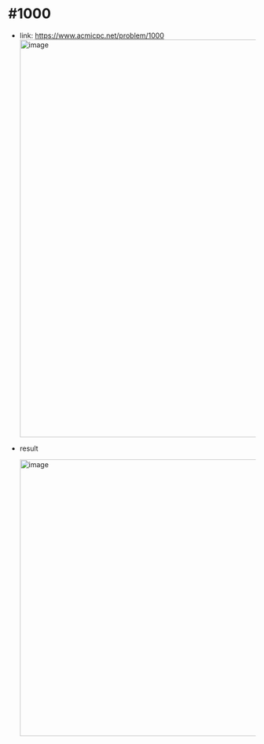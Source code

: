 # #1000
- link: https://www.acmicpc.net/problem/1000
  <img width="809" alt="image" src="https://user-images.githubusercontent.com/67956826/147878590-ba631d94-74bb-4e7f-b874-54ac3956ff44.png">


- result

  <img width="563" alt="image" src="https://user-images.githubusercontent.com/67956826/147878580-3264ad60-22f9-4a4f-b123-9cfea4e3f4d4.png">
